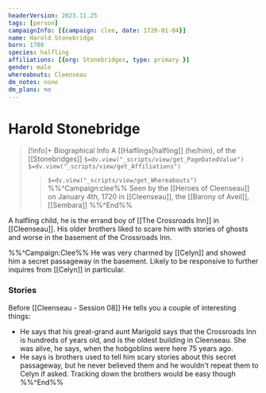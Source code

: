 ```yaml
---
headerVersion: 2023.11.25
tags: [person]
campaignInfo: [{campaign: clee, date: 1720-01-04}]
name: Harold Stonebridge
born: 1708
species: halfling
affiliations: [{org: Stonebridges, type: primary }]
gender: male
whereabouts: Cleenseau
dm_notes: none
dm_plans: no
---
```

# Harold Stonebridge
>[!info]+ Biographical Info
> A [[Halflings|halfling]] (he/him), of the [[Stonebridges]]
> `$=dv.view("_scripts/view/get_PageDatedValue")`
> `$=dv.view("_scripts/view/get_Affiliations")`
>> `$=dv.view("_scripts/view/get_Whereabouts")`
>> %%^Campaign:clee%% Seen by the [[Heroes of Cleenseau]] on January 4th, 1720 in [[Cleenseau]], the [[Barony of Aveil]], [[Sembara]] %%^End%%

A halfling child, he is the errand boy of [[The Crossroads Inn]] in [[Cleenseau]]. His older brothers liked to scare him with stories of ghosts and worse in the basement of the Crossroads Inn. 

%%^Campaign:Clee%%
He was very charmed by [[Celyn]] and showed him a secret passageway in the basement. Likely to be responsive to further inquires from [[Celyn]] in particular.

### Stories
Before [[Cleenseau - Session 08]] He tells you a couple of interesting things:

- He says that his great-grand aunt Marigold says that the Crossroads Inn is hundreds of years old, and is the oldest building in Cleenseau. She was alive, he says, when the hobgoblins were here 75 years ago.
- He says is brothers used to tell him scary stories about this secret passageway, but he never believed them and he wouldn't repeat them to Celyn if asked. Tracking down the brothers would be easy though
%%^End%%
